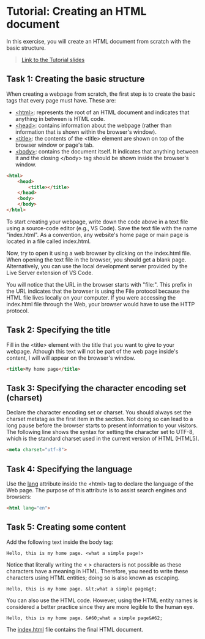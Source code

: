 # Tutorial: Creating an HTML document

In this exercise, you will create an HTML document from scratch with the basic structure.

> [Link to the Tutorial slides](https://docs.google.com/presentation/d/1CyeR07RLQoFnXlbJ_d2G9sJzq8W1CrNYdDgeHaPS6E0/edit?usp=sharing)

## Task 1: Creating the basic structure

When creating a webpage from scratch, the first step is to create the basic tags that every page must have. These are:

- [\<html\>](https://developer.mozilla.org/en-US/docs/Web/HTML/Element/html): represents the root of an HTML document and indicates that anything in between is HTML code.
- [\<head\>](https://developer.mozilla.org/en-US/docs/Web/HTML/Element/head): contains information about the webpage (rather than information that is shown within the browser's window).
- [\<title\>](https://developer.mozilla.org/en-US/docs/Web/HTML/Element/title): the contents of the \<title\> element are shown on top of the browser window or page's tab.
- [\<body\>](https://developer.mozilla.org/en-US/docs/Web/HTML/Element/body): contains the document itself. It indicates that anything between it and the closing \</body\> tag should be shown inside the browser's window.

```html
<html>
    <head>
        <title></title>
    </head>
    <body>
    </body>
</html>
```

To start creating your webpage, write down the code above in a text file using a source-code editor (e.g., VS Code). Save the text file with the name "index.html". As a convention, any website's home page or main page is located in a file called index.html.

Now, try to open it using a web browser by clicking on the index.html file. When opening the text file in the browser, you should get a blank page. Alternatively, you can use the local development server provided by the Live Server extension of VS Code.

You will notice that the URL in the browser starts with "file:". This prefix in the URL indicates that the browser is using the File protocol because the HTML file lives locally on your computer. If you were accessing the index.html file through the Web, your browser would have to use the HTTP protocol.

## Task 2: Specifying the title

Fill in the \<title\> element with the title that you want to give to your webpage. Athough this text will not be part of the web page inside's content, I will will appear on the browser's window.

```html
<title>My home page</title>
```

## Task 3: Specifying the character encoding set (charset)

Declare the character encoding set or charset. You should always set the charset metatag as the first item in the <head> section. Not doing so can lead to a long pause before the browser starts to present information to your visitors. The following line shows the syntax for setting the character set to UTF-8, which is the standard charset used in the current version of HTML (HTML5).

```html
<meta charset="utf-8">
```
## Task 4: Specifying the language

Use the [lang](https://www.w3schools.com/tags/ref_language_codes.asp) attribute inside the \<html\> tag to declare the language of the Web page. The purpose of this attribute is to assist search engines and browsers:

```html
<html lang="en">
```

## Task 5: Creating some content

Add the following text inside the body tag:

```
Hello, this is my home page. <what a simple page!>
```

Notice that literally writing the \< \> characters is not possible as these characters have a meaning in HTML. Therefore, you need to write these characters using HTML entities; doing so is also known as escaping.

```
Hello, this is my home page. &lt;what a simple page&gt;
```

You can also use the HTML code. However, using the HTML entity names is considered a better practice since they are more legible to the human eye.

```
Hello, this is my home page. &#60;what a simple page&#62;
```

The [index.html](./index.html) file contains the final HTML document.
